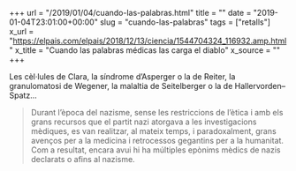 +++
url = "/2019/01/04/cuando-las-palabras.html"
title = ""
date = "2019-01-04T23:01:00+00:00"
slug = "cuando-las-palabras"
tags = ["retalls"]
x_url = "https://elpais.com/elpais/2018/12/13/ciencia/1544704324_116932.amp.html"
x_title = "Cuando las palabras médicas las carga el diablo"
x_source = ""
+++ 


Les cèl·lules de Clara, la síndrome d’Asperger o la de Reiter, la granulomatosi de Wegener, la malaltia de Seitelberger o la de Hallervorden–Spatz…  

> Durant l’època del nazisme, sense les restriccions de l’ètica i amb els grans recursos que el partit nazi atorgava a les investigacions mèdiques, es van realitzar, al mateix temps, i paradoxalment, grans avenços per a la medicina i retrocessos gegantins per a la humanitat. Com a resultat, encara avui hi ha múltiples epònims mèdics de nazis declarats o afins al nazisme.

